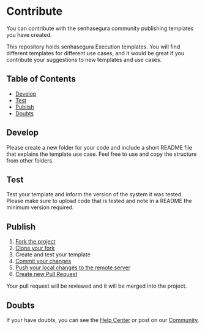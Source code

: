 # Contribute <!-- omit in toc -->

You can contribute with the senhasegura community publishing templates you have created.

This repository holds senhasegura Execution templates. You will find different templates for different use cases, and it would be great if you contribute your suggestions to new templates and use cases.

## Table of Contents <!-- omit in toc -->
- [Develop](#develop)
- [Test](#test)
- [Publish](#publish)
- [Doubts](#doubts)

## Develop

Please create a new folder for your code and include a short README file that explains the template use case. Feel free to use and copy the structure from other folders.

## Test

Test your template and inform the version of the system it was tested. Please make sure to upload code that is tested and note in a README the minimum version required.

## Publish 

1. [Fork the project](https://help.github.com/en/github/getting-started-with-github/fork-a-repo)
1. [Clone your fork](https://help.github.com/en/github/creating-cloning-and-archiving-repositories/cloning-a-repository)
1. Create and test your template
1. [Commit your changes](https://help.github.com/en/github/managing-files-in-a-repository/adding-a-file-to-a-repository-using-the-command-line)
1. [Push your local changes to the remote server](https://help.github.com/en/github/using-git/pushing-commits-to-a-remote-repository)
1. [Create new Pull Request](https://help.github.com/en/github/collaborating-with-issues-and-pull-requests/creating-a-pull-request-from-a-fork)

Your pull request will be reviewed and it will be merged into the project. 

## Doubts
If your have doubts, you can see the [Help Center](https://docs.senhasegura.io/?utm_source=Github&utm_medium=Link&utm_campaign=execution_templates) or post on our [Community](https://community.senhasegura.io/?utm_source=Github&utm_medium=Link&utm_campaign=execution_templates).
